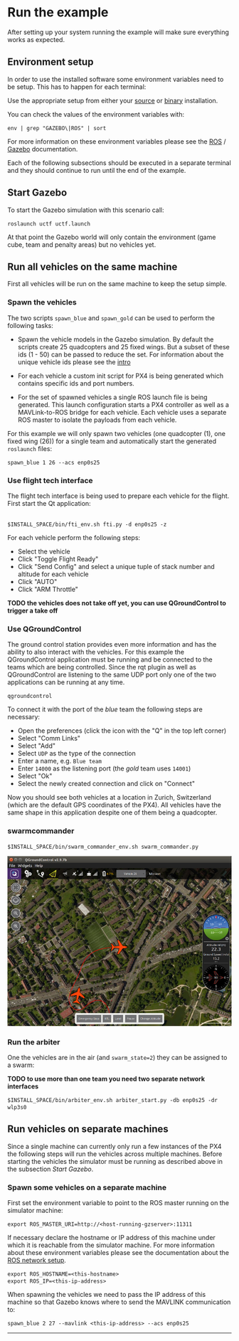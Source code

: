 # Run the example

After setting up your system running the example will make sure everything works as expected.

## Environment setup

In order to use the installed software some environment variables need to be setup.
This has to happen for each terminal:

Use the appropriate setup from either your [source](../install_source/readme.md) or [binary](../install_binary/readme.md) installation. 

You can check the values of the environment variables with:

```console
env | grep "GAZEBO\|ROS" | sort
```

For more information on these environment variables please see the [ROS](http://wiki.ros.org/ROS/EnvironmentVariables) / [Gazebo](http://gazebosim.org/tutorials?tut=components) documentation.

Each of the following subsections should be executed in a separate terminal and they should continue to run until the end of the example.

## Start Gazebo

To start the Gazebo simulation with this scenario call:

```console
roslaunch uctf uctf.launch
```

At that point the Gazebo world will only contain the environment (game cube, team and penalty areas) but no vehicles yet.

## Run all vehicles on the same machine

First all vehicles will be run on the same machine to keep the setup simple.

### Spawn the vehicles

The two scripts `spawn_blue` and `spawn_gold` can be used to perform the following tasks:

* Spawn the vehicle models in the Gazebo simulation.
  By default the scripts create 25 quadcopters and 25 fixed wings.
  But a subset of these ids (1 - 50) can be passed to reduce the set.
  For information about the unique vehicle ids please see the [intro](../intro/readme.md)

* For each vehicle a custom init script for PX4 is being generated which contains specific ids and port numbers.

* For the set of spawned vehicles a single ROS launch file is being generated.
  This launch configuration starts a PX4 controller as well as a MAVLink-to-ROS bridge for each vehicle.
  Each vehicle uses a separate ROS master to isolate the payloads from each vehicle.

For this example we will only spawn two vehicles (one quadcopter (1), one fixed wing (26)) for a single team and automatically start the generated `roslaunch` files:

```console
spawn_blue 1 26 --acs enp0s25
```

### Use flight tech interface

The flight tech interface is being used to prepare each vehicle for the flight.
First start the Qt application:

```console

$INSTALL_SPACE/bin/fti_env.sh fti.py -d enp0s25 -z
```

For each vehicle perform the following steps:

* Select the vehicle
* Click "Toggle Flight Ready"
* Click "Send Config" and select a unique tuple of stack number and altitude for each vehicle
* Click "AUTO"
* Click "ARM Throttle"

**TODO the vehicles does not take off yet, you can use QGroundControl to trigger a take off**

<!--### 2D visualization

Since the vehicles are so small compared to the environment size it is impossible to observe them all at the same time in Gazebo.
A simplified 2D visualization (which is not to scale) can provide that overview as a `rqt plugin`.
The plugin listens to the mavlink messages of each vehicle:

```console
rqt_uctf
```

The quadcopters are visualized as crosses while the fixed wings are depicted as a circle.

![RQt plugin for UCTF](rqt_uctf.png)
-->

### Use QGroundControl

The ground control station provides even more information and has the ability to also interact with the vehicles.
For this example the QGroundControl application must be running and be connected to the teams which are being controlled.
Since the rqt plugin as well as QGroundControl are listening to the same UDP port only one of the two applications can be running at any time.

```console
qgroundcontrol
```

To connect it with the port of the *blue* team the following steps are necessary:

* Open the preferences (click the icon with the "Q" in the top left corner)
* Select "Comm Links"
* Select "Add"
* Select `UDP` as the type of the connection
* Enter a name, e.g. `Blue team`
* Enter `14000` as the listening port (the *gold* team uses `14001`)
* Select "Ok"
* Select the newly created connection and click on "Connect"

Now you should see both vehicles at a location in Zurich, Switzerland (which are the default GPS coordinates of the PX4).
All vehicles have the same shape in this application despite one of them being a quadcopter.


### swarmcommander


```console
$INSTALL_SPACE/bin/swarm_commander_env.sh swarm_commander.py
```

![QGroundControl showing trajectory](qgroundcontrol.jpg)

### Run the arbiter

One the vehicles are in the air (and `swarm_state=2`) they can be assigned to a swarm:

**TODO to use more than one team you need two separate network interfaces**

```console
$INSTALL_SPACE/bin/arbiter_env.sh arbiter_start.py -db enp0s25 -dr wlp3s0
```

## Run vehicles on separate machines

Since a single machine can currently only run a few instances of the PX4 the following steps will run the vehicles across multiple machines.
Before starting the vehicles the simulator must be running as described above in the subsection *Start Gazebo*.

### Spawn some vehicles on a separate machine

First set the environment variable to point to the ROS master running on the simulator machine:

```console
export ROS_MASTER_URI=http://<host-running-gzserver>:11311
```

If necessary declare the hostname or IP address of this machine under which it is reachable from the simulator machine.
For more information about these environment variables please see the documentation about the [ROS network setup](http://wiki.ros.org/ROS/NetworkSetup).

```console
export ROS_HOSTNAME=<this-hostname>
export ROS_IP=<this-ip-address>
```

When spawning the vehicles we need to pass the IP address of this machine so that Gazebo knows where to send the MAVLINK communication to:

```console
spawn_blue 2 27 --mavlink <this-ip-address> --acs enp0s25
```

---

